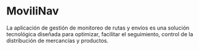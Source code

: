 # MoviliNav
La aplicación de gestión de monitoreo de rutas y envíos es una solución tecnológica diseñada para optimizar, facilitar el seguimiento, control de la distribución de mercancías y productos.
